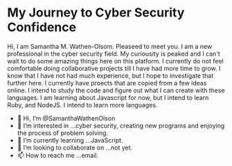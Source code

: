 <HTML>
  <HEAD>
    <H1>My Journey to Cyber Security Confidence</H1>
  </HEAD>
  <BODY>Hi, I am Samantha M. Wathen-Olsom. Pleaseed to meet you. I am a new professional in the cyber security field. My curiousity is peaked and I can't wait to do some amazing things here on this platform. I currently do not feel comfortable doing collaborative projects till I have had more time to grow. I know that I have not had much experience, but I hope to investigate that further here. I currently have proects that are copied from a few ideas online. I intend to study the code and figure out what I can create with these languages. I am learning about Javascript for now, but I intend to learn Ruby, and NodeJS. I intend to learn more languages.
  </BODY>
  </HTML>











- 👋 Hi, I’m @SamanthaWathenOlson
- 👀 I’m interested in ...cyber security, creating new programs and enjoying the process of problem solving.
- 🌱 I’m currently learning ...JavaScript.
- 💞️ I’m looking to collaborate on ...not yet.
- 📫 How to reach me ...email.

<!---
SamanthaWathenOlson/SamanthaWathenOlson is a ✨ special ✨ repository because its `README.md` (this file) appears on your GitHub profile.
You can click the Preview link to take a look at your changes.
--->
